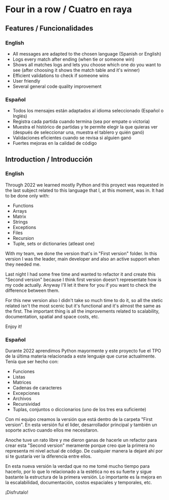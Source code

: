 
# Four in a row / Cuatro en raya

## Features / Funcionalidades

### English

- All messages are adapted to the chosen language (Spanish or English)
- Logs every match after ending (when tie or someone win)
- Shows all matches logs and lets you choose which one do you want to see (after choosing it shows the match table and it's winner)
- Efficient validations to check if someone wins
- User friendly
- Several general code quality improvement 

### Español

- Todos los mensajes están adaptados al idioma seleccionado (Español o Inglés)
- Registra cada partida cuando termina (sea por empate o victoria)
- Muestra el histórico de partidas y te permite elegir la que quieras ver (después de seleccionar una, muestra el tablero y quién ganó)
- Validaciones eficientes cuando se revisa si alguien ganó
- Fuertes mejoras en la calidad de código

## Introduction / Introducción

### English

Through 2022 we learned mostly Python and this proyect was requested in the last subject related to this language that I, at this moment, was in. It had to be done only with:

- Functions 
- Arrays
- Matrix 
- Strings 
- Exceptions 
- Files 
- Recursion 
- Tuple, sets or dictionaries (atleast one)

With my team, we done the version that's in "First version" folder. In this version I was the leader, main developer and also an active support when they needed me.

Last night I had some free time and wanted to refactor it and create this "Second version" because I think first version doesn't representate how is my code actually. Anyway I'll let it there for you if you want to check the difference between them. 

For this new version also I didn't take so much time to do it, so all the stetic related isn't the most scenic but it's functional and it's almost the same as the first. The important thing is all the improvements related to scalability, documentation, spatial and space costs, etc. 

Enjoy it!

### Español

Durante 2022 aprendimos Python mayormente y este proyecto fue el TPO de la última materia relacionada a este lenguaje que curse actualmente. Tenía que ser hecho con:

- Funciones 
- Listas 
- Matrices 
- Cadenas de caracteres 
- Excepciones 
- Archivos 
- Recursividad 
- Tuplas, conjuntos o diccionarios (uno de los tres era suficiente)

Con mi equipo creamos la versión que está dentro de la carpeta "First version". En esta versión fui el lider, desarrollador principal y también un soporte activo cuando ellos me necesitaron.

Anoche tuve un rato libre y me dieron ganas de hacerle un refactor para crear esta "Second version" meramente porque creo que la primera no representa mi nivel actual de código. De cualquier manera la dejaré ahí por si te gustaría ver la diferencia entre ellos.

En esta nueva versión la verdad que no me tomé mucho tiempo para hacerlo, por lo que lo relacionado a la estética no es su fuerte y sigue bastante la estructura de la primera versión. Lo importante es la mejora en la escalabilidad, documentación, costos espaciales y temporales, etc.

¡Disfrutalo!

